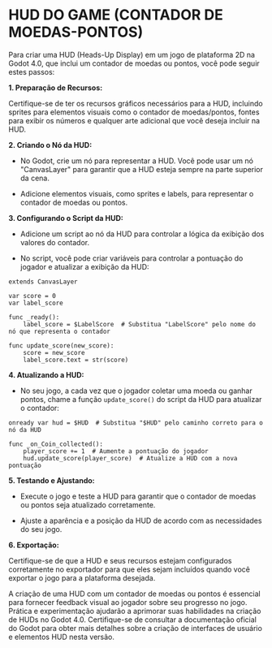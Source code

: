 # HUD DO GAME (CONTADOR DE MOEDAS-PONTOS)
Para criar uma HUD (Heads-Up Display) em um jogo de plataforma 2D na Godot 4.0, que inclui um contador de moedas ou pontos, você pode seguir estes passos:

**1. Preparação de Recursos:**

Certifique-se de ter os recursos gráficos necessários para a HUD, incluindo sprites para elementos visuais como o contador de moedas/pontos, fontes para exibir os números e qualquer arte adicional que você deseja incluir na HUD.

**2. Criando o Nó da HUD:**

- No Godot, crie um nó para representar a HUD. Você pode usar um nó "CanvasLayer" para garantir que a HUD esteja sempre na parte superior da cena.

- Adicione elementos visuais, como sprites e labels, para representar o contador de moedas ou pontos.

**3. Configurando o Script da HUD:**

- Adicione um script ao nó da HUD para controlar a lógica da exibição dos valores do contador.

- No script, você pode criar variáveis para controlar a pontuação do jogador e atualizar a exibição da HUD:

```gdscript
extends CanvasLayer

var score = 0
var label_score

func _ready():
    label_score = $LabelScore  # Substitua "LabelScore" pelo nome do nó que representa o contador

func update_score(new_score):
    score = new_score
    label_score.text = str(score)
```

**4. Atualizando a HUD:**

- No seu jogo, a cada vez que o jogador coletar uma moeda ou ganhar pontos, chame a função `update_score()` do script da HUD para atualizar o contador:

```gdscript
onready var hud = $HUD  # Substitua "$HUD" pelo caminho correto para o nó da HUD

func _on_Coin_collected():
    player_score += 1  # Aumente a pontuação do jogador
    hud.update_score(player_score)  # Atualize a HUD com a nova pontuação
```

**5. Testando e Ajustando:**

- Execute o jogo e teste a HUD para garantir que o contador de moedas ou pontos seja atualizado corretamente.

- Ajuste a aparência e a posição da HUD de acordo com as necessidades do seu jogo.

**6. Exportação:**

Certifique-se de que a HUD e seus recursos estejam configurados corretamente no exportador para que eles sejam incluídos quando você exportar o jogo para a plataforma desejada.

A criação de uma HUD com um contador de moedas ou pontos é essencial para fornecer feedback visual ao jogador sobre seu progresso no jogo. Prática e experimentação ajudarão a aprimorar suas habilidades na criação de HUDs no Godot 4.0. Certifique-se de consultar a documentação oficial do Godot para obter mais detalhes sobre a criação de interfaces de usuário e elementos HUD nesta versão.
